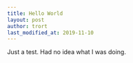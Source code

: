 ```yaml
---
title: Hello World
layout: post
author: trort
last_modified_at: 2019-11-10
---
```

Just a test. Had no idea what I was doing.
